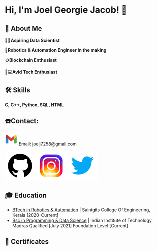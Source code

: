 
# Hi, I'm Joel Georgie Jacob! 👋


## 🚀 About Me
👨‍💻**Aspiring Data Scientist**

🤖**Robotics & Automation Engineer in the making**

🪙**Blockchain Enthusiast** 

📱💻**Avid Tech Enthusiast**



## 🛠 Skills
**C, C++, Python, SQL, HTML** 

## ☎️Contact:
   ![Email](/images/icons8-gmail.svg) Email: <joelj7258@gmail.com>
   
   [![Github](/images/icons8-github.svg)](https://github.com/jj7258)
   [![Instagram](/images/icons8-instagram.svg)](https://www.instagram.com/joelj7258)
   [![Twitter](/images/icons8-twitter.svg)](https://twitter.com/Joelj7258?t=HLq7vAP_LzGPfu7dEHritA&s=08)

## 🎓 Education 
   - [BTech in Robotics & Automation](https://saintgits.org/engineering-college/departments/robotics-and-automation-engineering/) | Saintgits College Of Engineering, Kerala [2020-Current]          
- [Bsc in Programming & Data Science](https://onlinedegree.iitm.ac.in/) |  Indian Institute of Technology Madras Qualified [July 2021] Foundation Level [Current]
   
## 📜 Certificates

